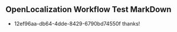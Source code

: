 ## OpenLocalization Workflow Test MarkDown
* 12ef96aa-db64-4dde-8429-6790bd74550f 
thanks!<!--HONumber=Mar16_HO3-->
